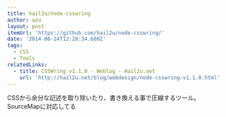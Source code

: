 ```yaml
---
title: hail2u/node-csswring
author: azu
layout: post
itemUrl: 'https://github.com/hail2u/node-csswring/'
date: '2014-08-24T12:28:34.680Z'
tags:
  - CSS
  - Tools
relatedLinks:
  - title: CSSWring v1.1.0 - Weblog - Hail2u.net
    url: 'http://hail2u.net/blog/webdesign/node-csswring-v1.1.0.html'
---
```

CSSから余分な記述を取り除いたり、書き換える事で圧縮するツール。
SourceMapに対応してる
